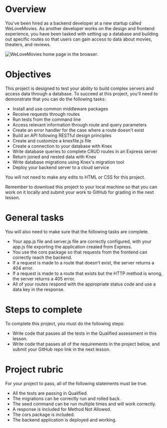 # Overview

You've been hired as a backend developer at a new startup called WeLoveMovies. As another developer works on the design and frontend experience, you have been tasked with setting up a database and building out specific routes so that users can gain access to data about movies, theaters, and reviews.

![WeLoveMovies home page in the browser.](https://images.ctfassets.net/c7lxnbtvvcxm/3xzgFVIxgNM4H53CsJkKJa/64c51046aa810105e3ef4af77867a6f7/WeLoveMovies.png)

# Objectives

This project is designed to test your ability to build complex servers and access data through a database. To succeed at this project, you'll need to demonstrate that you can do the following tasks:
- Install and use common middleware packages
- Receive requests through routes
- Run tests from the command line
- Access relevant information through route and query parameters
- Create an error handler for the case where a route doesn't exist
- Build an API following RESTful design principles
- Create and customize a knexfile.js file
- Create a connection to your database with Knex
- Write database queries to complete CRUD routes in an Express server
- Return joined and nested data with Knex
- Write database migrations using Knex's migration tool
- Deploy your backend server to a cloud service

You will not need to make any edits to HTML or CSS for this project.

Remember to download this project to your local machine so that you can work on it locally and submit your work to GitHub for grading in the next lesson.

# General tasks

You will also need to make sure that the following tasks are complete.
- Your app.js file and server.js file are correctly configured, with your app.js file exporting the application created from Express.
- You use the cors package so that requests from the frontend can correctly reach the backend.
- If a request is made to a route that doesn't exist, the server returns a 404 error.
- If a request is made to a route that exists but the HTTP method is wrong, the server returns a 405 error.
- All of your routes respond with the appropriate status code and use a data key in the response.

# Steps to complete
To complete this project, you must do the following steps:
- Write code that passes all the tests in the Qualified assessment in this lesson.
- Write code that passes all of the requirements in the project below, and submit your GitHub repo link in the next lesson.

# Project rubric
For your project to pass, all of the following statements must be true.
- All the tests are passing in Qualified.
- The migrations can be correctly run and rolled back.
- The seed command can be run multiple times and will work correctly.
- A response is included for Method Not Allowed.
- The cors package is included.
- The backend application is deployed and working.
